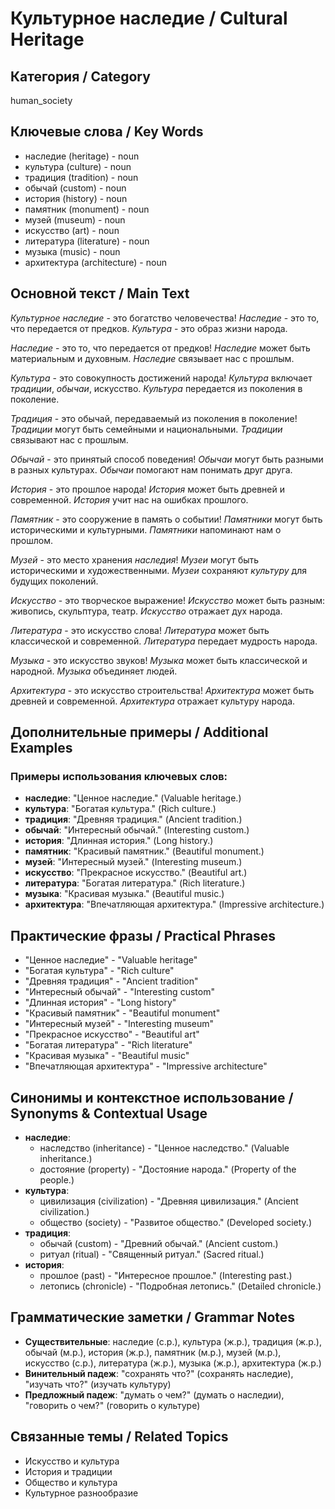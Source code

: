 # Культурное наследие / Cultural Heritage

## Категория / Category
human_society


## Ключевые слова / Key Words
- наследие (heritage) - noun
- культура (culture) - noun
- традиция (tradition) - noun
- обычай (custom) - noun
- история (history) - noun
- памятник (monument) - noun
- музей (museum) - noun
- искусство (art) - noun
- литература (literature) - noun
- музыка (music) - noun
- архитектура (architecture) - noun

## Основной текст / Main Text

*Культурное наследие* - это богатство человечества! *Наследие* - это то, что передается от предков. *Культура* - это образ жизни народа.

*Наследие* - это то, что передается от предков! *Наследие* может быть материальным и духовным. *Наследие* связывает нас с прошлым.

*Культура* - это совокупность достижений народа! *Культура* включает *традиции*, *обычаи*, искусство. *Культура* передается из поколения в поколение.

*Традиция* - это обычай, передаваемый из поколения в поколение! *Традиции* могут быть семейными и национальными. *Традиции* связывают нас с прошлым.

*Обычай* - это принятый способ поведения! *Обычаи* могут быть разными в разных культурах. *Обычаи* помогают нам понимать друг друга.

*История* - это прошлое народа! *История* может быть древней и современной. *История* учит нас на ошибках прошлого.

*Памятник* - это сооружение в память о событии! *Памятники* могут быть историческими и культурными. *Памятники* напоминают нам о прошлом.

*Музей* - это место хранения *наследия*! *Музеи* могут быть историческими и художественными. *Музеи* сохраняют *культуру* для будущих поколений.

*Искусство* - это творческое выражение! *Искусство* может быть разным: живопись, скульптура, театр. *Искусство* отражает дух народа.

*Литература* - это искусство слова! *Литература* может быть классической и современной. *Литература* передает мудрость народа.

*Музыка* - это искусство звуков! *Музыка* может быть классической и народной. *Музыка* объединяет людей.

*Архитектура* - это искусство строительства! *Архитектура* может быть древней и современной. *Архитектура* отражает культуру народа.

## Дополнительные примеры / Additional Examples

### Примеры использования ключевых слов:
- **наследие**: "Ценное наследие." (Valuable heritage.)
- **культура**: "Богатая культура." (Rich culture.)
- **традиция**: "Древняя традиция." (Ancient tradition.)
- **обычай**: "Интересный обычай." (Interesting custom.)
- **история**: "Длинная история." (Long history.)
- **памятник**: "Красивый памятник." (Beautiful monument.)
- **музей**: "Интересный музей." (Interesting museum.)
- **искусство**: "Прекрасное искусство." (Beautiful art.)
- **литература**: "Богатая литература." (Rich literature.)
- **музыка**: "Красивая музыка." (Beautiful music.)
- **архитектура**: "Впечатляющая архитектура." (Impressive architecture.)

## Практические фразы / Practical Phrases

- "Ценное наследие" - "Valuable heritage"
- "Богатая культура" - "Rich culture"
- "Древняя традиция" - "Ancient tradition"
- "Интересный обычай" - "Interesting custom"
- "Длинная история" - "Long history"
- "Красивый памятник" - "Beautiful monument"
- "Интересный музей" - "Interesting museum"
- "Прекрасное искусство" - "Beautiful art"
- "Богатая литература" - "Rich literature"
- "Красивая музыка" - "Beautiful music"
- "Впечатляющая архитектура" - "Impressive architecture"

## Синонимы и контекстное использование / Synonyms & Contextual Usage

- **наследие**: 
  - наследство (inheritance) - "Ценное наследство." (Valuable inheritance.)
  - достояние (property) - "Достояние народа." (Property of the people.)
- **культура**: 
  - цивилизация (civilization) - "Древняя цивилизация." (Ancient civilization.)
  - общество (society) - "Развитое общество." (Developed society.)
- **традиция**: 
  - обычай (custom) - "Древний обычай." (Ancient custom.)
  - ритуал (ritual) - "Священный ритуал." (Sacred ritual.)
- **история**: 
  - прошлое (past) - "Интересное прошлое." (Interesting past.)
  - летопись (chronicle) - "Подробная летопись." (Detailed chronicle.)

## Грамматические заметки / Grammar Notes

- **Существительные**: наследие (с.р.), культура (ж.р.), традиция (ж.р.), обычай (м.р.), история (ж.р.), памятник (м.р.), музей (м.р.), искусство (с.р.), литература (ж.р.), музыка (ж.р.), архитектура (ж.р.)
- **Винительный падеж**: "сохранять что?" (сохранять наследие), "изучать что?" (изучать культуру)
- **Предложный падеж**: "думать о чем?" (думать о наследии), "говорить о чем?" (говорить о культуре)

## Связанные темы / Related Topics

- Искусство и культура
- История и традиции
- Общество и культура
- Культурное разнообразие
